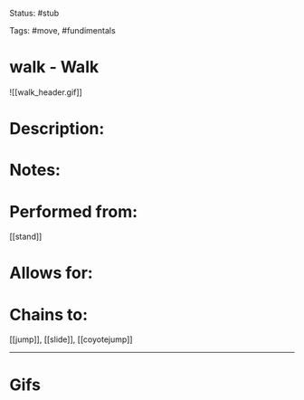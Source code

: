 Status: #stub 

Tags: #move, #fundimentals

# walk - Walk
![[walk_header.gif]]
# Description:


# Notes:


# Performed from:
[[stand]]

# Allows for:


# Chains to:
[[jump]], [[slide]], [[coyotejump]]

___
# Gifs
